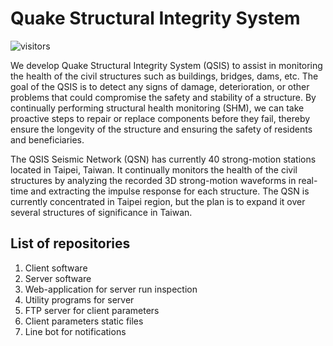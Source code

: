 # Quake Structural Integrity System
![visitors](https://visitor-badge.glitch.me/badge?page_id=qsis.github)

We develop Quake Structural Integrity System (QSIS) to assist in monitoring the health of the civil structures such as buildings, bridges, dams, etc. The goal of the QSIS is to detect any signs of damage, deterioration, or other problems that could compromise the safety and stability of a structure. By continually performing structural health monitoring (SHM), we can take proactive steps to repair or replace components before they fail, thereby ensure the longevity of the structure and ensuring the safety of residents and beneficiaries.

The QSIS Seismic Network (QSN) has currently 40 strong-motion stations located in Taipei, Taiwan. It continually monitors the health of the civil structures by analyzing the recorded 3D strong-motion waveforms in real-time and extracting the impulse response for each structure. The QSN is currently concentrated in Taipei region, but the plan is to expand it over several structures of significance in Taiwan.

## List of repositories
1. Client software
2. Server software
3. Web-application for server run inspection
4. Utility programs for server
5. FTP server for client parameters
6. Client parameters static files
7. Line bot for notifications
